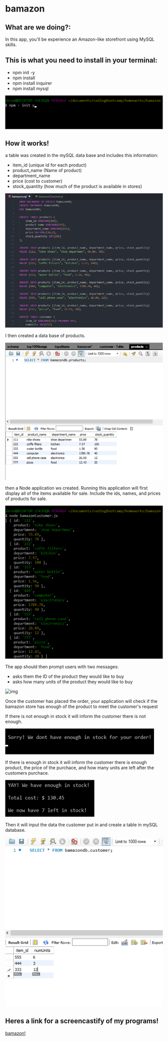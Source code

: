 # bamazon

## What are we doing?: ##
In this app, you'll be experience an Amazon-like storefront using MySQL skills. 

## This is what you need to install in your terminal: ##
* npm init -y
* npm install
* npm install inquirer
* npm install mysql

![img](/images/init.png)

## How it works! ##
a table was created in the mySQL data base and includes this information:
* item_id (unique id for each product)
* product_name (Name of product)
* department_name
* price (cost to customer)
* stock_quantity (how much of the product is available in stores)

![img](/images/mySQL.png)

I then created a data base of products.

![img](/images/productsSQL.png)

then a Node application ws created. Running this application will first display all of the items available for sale. Include the ids, names, and prices of products for sale.

![img](/images/node.png)

The app should then prompt users with two messages:
* asks them the ID of the product they would like to buy
* asks how many units of the product they would like to buy

![img](/images/insert.png)

Once the customer has placed the order, your application will check if the bamazon store has enough of the product to meet the customer's request

If there is not enough in stock it will inform the customer there is not enough.

![img](/images/sorry.png)

If there is enough in stock it will inform the customer there is enough product, the price of the purchace, and how many units are left after the customers purchace.

![img](/images/yay.png)

Then it will input the data the customer put in and create a table in mySQL database.

![img](/images/customerSQL.png)

## Heres a link for a screencastify of my programs! ##

[bamazon!](https://drive.google.com/file/d/1gbiGH6_blh5JcG7ZCZp6MHymSwDWnW22/view)
